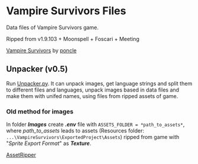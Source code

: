 # Vampire Survivors Files

Data files of Vampire Survivors game.

Ripped from v1.9.103 + Moonspell + Foscari + Meeting

[Vampire Survivors](https://store.steampowered.com/app/1794680/Vampire_Survivors/) by [poncle](https://poncle.games)


## Unpacker (v0.5)

Run [Unpacker.py](Unpacker.py). It can unpack images, get language strings and split them to different files and languages, 
unpack images based in data files and make them with unifed names,
using files from ripped assets of game.

### Old method for images

In folder _**Images**_ create _**.env**_ file with `ASSETS_FOLDER = *path_to_assets*`, where _path_to_assets_ leads to
assets (Resources folder:  `...\VampireSurvivors\ExportedProject\Assets`) ripped from game with "_Sprite Export Format_" as
_**Texture**_.

[AssetRipper](https://github.com/AssetRipper/AssetRipper)
